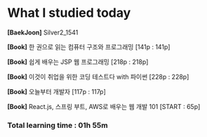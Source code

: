 <h1>What I studied today</h1>

<strong>[BaekJoon]</strong> Silver2_1541

<strong>[Book]</strong> 한 권으로 읽는 컴퓨터 구조와 프로그래밍 [141p : 141p]

<strong>[Book]</strong> 쉽게 배우는 JSP 웹 프로그래밍 [218p : 218p]

<strong>[Book]</strong> 이것이 취업을 위한 코딩 테스트다 with 파이썬 [228p : 228p]

<strong>[Book]</strong> 오늘부터 개발자 [117p : 117p]

<strong>[Book]</strong> React.js, 스프링 부트, AWS로 배우는 웹 개발 101 [START : 65p]

<h3>Total learning time : 01h 55m</h3>